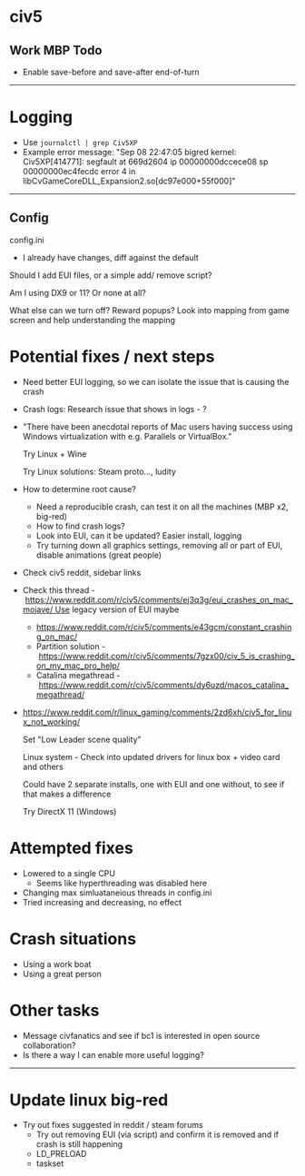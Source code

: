 # civ5

## Work MBP Todo
- Enable save-before and save-after end-of-turn


---

# Logging
- Use `journalctl | grep Civ5XP`
- Example error message: "Sep 08 22:47:05 bigred kernel: Civ5XP[414771]: segfault at 669d2604 ip 00000000dccece08 sp 00000000ec4fecdc error 4 in libCvGameCoreDLL_Expansion2.so[dc97e000+55f000]"
---

## Config
config.ini
- I already have changes, diff against the default

Should I add EUI files, or a simple add/ remove script?

Am I using DX9 or 11? Or none at all?

What else can we turn off? Reward popups?
Look into mapping from game screen and help understanding the mapping


# Potential fixes / next steps
- Need better EUI logging, so we can isolate the issue that is causing the crash
- Crash logs: Research issue that shows in logs - ?
- "There have been anecdotal reports of Mac users having success using Windows virtualization with e.g. Parallels or VirtualBox."

  Try Linux + Wine

  Try Linux solutions: Steam proto…, ludity

- How to determine root cause?
	- Need a reproducible crash, can test it on all the machines (MBP x2, big-red)
	- How to find crash logs?
	- Look into EUI, can it be updated? Easier install, logging
	- Try turning down all graphics settings, removing all or part of EUI, disable animations (great people)
- Check civ5 reddit, sidebar links
- Check this thread - https://www.reddit.com/r/civ5/comments/ej3q3g/eui_crashes_on_mac_mojave/ Use legacy version of EUI maybe
	- https://www.reddit.com/r/civ5/comments/e43gcm/constant_crashing_on_mac/
	- Partition solution - https://www.reddit.com/r/civ5/comments/7gzx00/civ_5_is_crashing_on_my_mac_pro_help/
	- Catalina megathread - https://www.reddit.com/r/civ5/comments/dy6uzd/macos_catalina_megathread/
- https://www.reddit.com/r/linux_gaming/comments/2zd6xh/civ5_for_linux_not_working/

  Set "Low Leader scene quality”

  Linux system - Check into updated drivers for linux box + video card and others

  Could have 2 separate installs, one with EUI and one without, to see if that makes a difference

  Try DirectX 11 (Windows)



# Attempted fixes
- Lowered to a single CPU
  - Seems like hyperthreading was disabled here
- Changing max simluataneious threads in config.ini
 - Tried increasing and decreasing, no effect


# Crash situations
- Using a work boat
- Using a great person



# Other tasks
- Message civfanatics and see if bc1 is interested in open source collaboration?
- Is there a way I can enable more useful logging?

---

# Update linux big-red
- Try out fixes suggested in reddit / steam forums
  - Try out removing EUI (via script) and confirm it is removed and if crash is still happening
  - LD_PRELOAD
  - taskset
